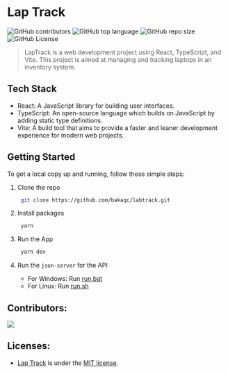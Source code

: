 # Lap Track
![GitHub contributors](https://img.shields.io/github/contributors/bakaqc/labtrack)
![GitHub top language](https://img.shields.io/github/languages/top/bakaqc/labtrack)
![GitHub repo size](https://img.shields.io/github/repo-size/bakaqc/labtrack)
![GitHub License](https://img.shields.io/github/license/bakaqc/labtrack)
> LapTrack is a web development project using React, TypeScript, and Vite. This project is aimed at managing and tracking laptops in an inventory system.

## Tech Stack

- React: A JavaScript library for building user interfaces.
- TypeScript: An open-source language which builds on JavaScript by adding static type definitions.
- Vite: A build tool that aims to provide a faster and leaner development experience for modern web projects.

## Getting Started

To get a local copy up and running, follow these simple steps:

1. Clone the repo

   ```bash
    git clone https://github.com/bakaqc/labtrack.git
   ```
   
2. Install packages

   ```bash
    yarn
   ```

3. Run the App

   ```bash
    yarn dev
   ```

4. Run the `json-server` for the API
  
	- For Windows: Run [run.bat](./run.bat)
	- For Linux: Run [run.sh](./run.sh)

## Contributors:

<a href="https://github.com/bakaqc/labtrack/graphs/contributors">
    <img src="https://contrib.rocks/image?repo=bakaqc/labtrack" />
</a>

## Licenses:
- [Lap Track](https://github.com/bakaqc/labtrack) is under the [MIT license](https://github.com/bakaqc/labtrack/blob/main/LICENSE).
